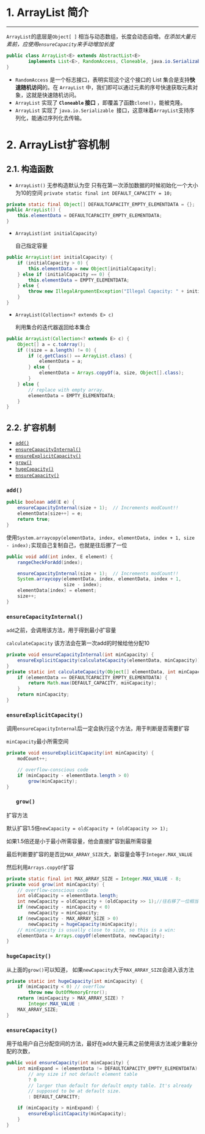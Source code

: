 # 1. ArrayList 简介

---

`ArrayList`的底层是`Object[ ]` 相当与动态数组，长度会动态自增。*在添加大量元素前，应使用`ensureCapacity`来手动增加长度*

```java
public class ArrayList<E> extends AbstractList<E>
        implements List<E>, RandomAccess, Cloneable, java.io.Serializable{
}
```


- `RandomAccess` 是一个标志接口，表明实现这个这个接口的 List 集合是支持**快速随机访问**的。在 `ArrayList` 中，我们即可以通过元素的序号快速获取元素对象，这就是快速随机访问。
- `ArrayList` 实现了 **`Cloneable` 接口** ，即覆盖了函数`clone()`，能被克隆。
- `ArrayList` 实现了 `java.io.Serializable `接口，这意味着`ArrayList`支持序列化，能通过序列化去传输。

# 2. ArrayList扩容机制

## 2.1. 构造函数

- `ArrayList()`
无参构造默认为空 只有在第一次添加数据的时候初始化一个大小为10的空间
`private static final int DEFAULT_CAPACITY = 10;`

```java
private static final Object[] DEFAULTCAPACITY_EMPTY_ELEMENTDATA = {};
public ArrayList() {
    this.elementData = DEFAULTCAPACITY_EMPTY_ELEMENTDATA;
}
```

- `ArrayList(int initialCapacity)`

  自己指定容量

```java
public ArrayList(int initialCapacity) {
    if (initialCapacity > 0) {
        this.elementData = new Object[initialCapacity];
    } else if (initialCapacity == 0) {
        this.elementData = EMPTY_ELEMENTDATA;
    } else {
        throw new IllegalArgumentException("Illegal Capacity: " + initialCapacity);
    }
}
```

- `ArrayList(Collection<? extends E> c)`

  利用集合的迭代器返回给本集合

```java
public ArrayList(Collection<? extends E> c) {
    Object[] a = c.toArray();
    if ((size = a.length) != 0) {
        if (c.getClass() == ArrayList.class) {
            elementData = a;
        } else {
            elementData = Arrays.copyOf(a, size, Object[].class);
        }
    } else {
        // replace with empty array.
        elementData = EMPTY_ELEMENTDATA;
    }
}
```

## 2.2. 扩容机制

- [`add()`](#add)
- [`ensureCapacityInternal()`](#ensureCapacityInternal())
- [`ensureExplicitCapacity()`](#ensureExplicitCapacity())
- [`grow()`](#grow())
- [`hugeCapacity()`](#hugeCapacity())
- [`ensureCapacity()`](#ensureCapacity())

### **`add()`**

```java
public boolean add(E e) {
    ensureCapacityInternal(size + 1);  // Increments modCount!!
    elementData[size++] = e;
    return true;
}
```

使用`System.arraycopy(elementData, index, elementData, index + 1, size - index);`实现自己复制自己，也就是往后挪了一位

```java
public void add(int index, E element) {
    rangeCheckForAdd(index);

    ensureCapacityInternal(size + 1);  // Increments modCount!!
    System.arraycopy(elementData, index, elementData, index + 1,
                     size - index);
    elementData[index] = element;
    size++;
}
```



### **`ensureCapacityInternal()`**

`add`之前，会调用该方法，用于得到最小扩容量

`calculateCapacity` 该方法会在第一次add的时候给他分配10

```java
private void ensureCapacityInternal(int minCapacity) {
    ensureExplicitCapacity(calculateCapacity(elementData, minCapacity));
}
private static int calculateCapacity(Object[] elementData, int minCapacity) {
    if (elementData == DEFAULTCAPACITY_EMPTY_ELEMENTDATA) {
        return Math.max(DEFAULT_CAPACITY, minCapacity);
    }
    return minCapacity;
}
```

### `ensureExplicitCapacity()`

调用`ensureCapacityInternal`后一定会执行这个方法，用于判断是否需要扩容

`minCapacity`最小所需空间

```java
private void ensureExplicitCapacity(int minCapacity) {
    modCount++;

    // overflow-conscious code
    if (minCapacity - elementData.length > 0)
        grow(minCapacity);
}
```

### `	grow()`

扩容方法

默认扩容1.5倍`newCapacity = oldCapacity + (oldCapacity >> 1);`

如果1.5倍还是小于最小所需容量，他会直接扩容到最所需容量

最后判断要扩容的是否比`MAX_ARRAY_SIZE`大，新容量会等于`Integer.MAX_VALUE`

然后利用`Arrays.copyOf`扩容

```java
private static final int MAX_ARRAY_SIZE = Integer.MAX_VALUE - 8;
private void grow(int minCapacity) {
    // overflow-conscious code
    int oldCapacity = elementData.length;
    int newCapacity = oldCapacity + (oldCapacity >> 1);//往右移了一位相当于 / 2
    if (newCapacity - minCapacity < 0)
        newCapacity = minCapacity;
    if (newCapacity - MAX_ARRAY_SIZE > 0)
        newCapacity = hugeCapacity(minCapacity);
    // minCapacity is usually close to size, so this is a win:
    elementData = Arrays.copyOf(elementData, newCapacity);
}
```

### `hugeCapacity()`

从上面的`grow()`可以知道， 如果`newCapacity`大于`MAX_ARRAY_SIZE`会进入该方法

```java
private static int hugeCapacity(int minCapacity) {
    if (minCapacity < 0) // overflow
        throw new OutOfMemoryError();
    return (minCapacity > MAX_ARRAY_SIZE) ?
        Integer.MAX_VALUE :
    MAX_ARRAY_SIZE;
}
```

### `ensureCapacity()`

用于给用户自己分配空间的方法，最好在add大量元素之前使用该方法减少重新分配的次数，

```java
public void ensureCapacity(int minCapacity) {
    int minExpand = (elementData != DEFAULTCAPACITY_EMPTY_ELEMENTDATA)
        // any size if not default element table
        ? 0
        // larger than default for default empty table. It's already
        // supposed to be at default size.
        : DEFAULT_CAPACITY;

    if (minCapacity > minExpand) {
        ensureExplicitCapacity(minCapacity);
    }
}
```

